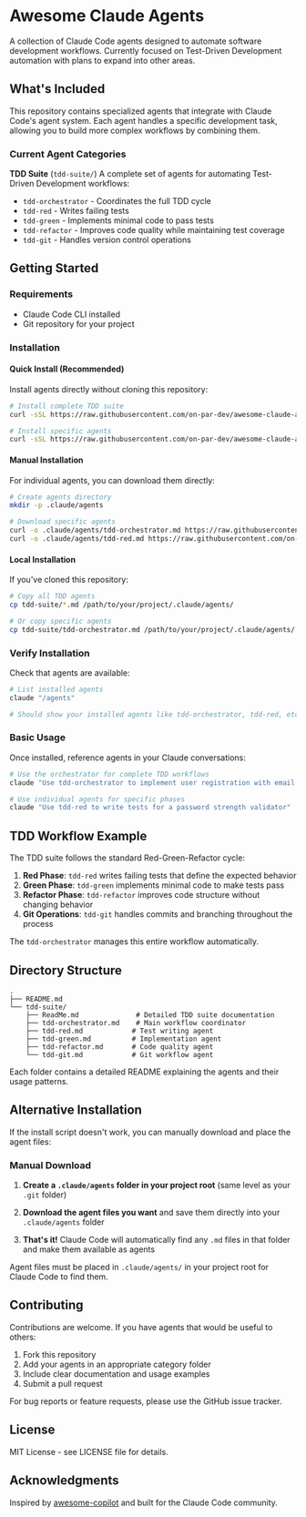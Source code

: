 # Awesome Claude Agents

A collection of Claude Code agents designed to automate software development workflows. Currently focused on Test-Driven Development automation with plans to expand into other areas.

## What's Included

This repository contains specialized agents that integrate with Claude Code's agent system. Each agent handles a specific development task, allowing you to build more complex workflows by combining them.

### Current Agent Categories

**TDD Suite** (`tdd-suite/`)
A complete set of agents for automating Test-Driven Development workflows:

- `tdd-orchestrator` - Coordinates the full TDD cycle
- `tdd-red` - Writes failing tests 
- `tdd-green` - Implements minimal code to pass tests
- `tdd-refactor` - Improves code quality while maintaining test coverage
- `tdd-git` - Handles version control operations

## Getting Started

### Requirements

- Claude Code CLI installed
- Git repository for your project

### Installation

#### Quick Install (Recommended)

Install agents directly without cloning this repository:

```bash
# Install complete TDD suite
curl -sSL https://raw.githubusercontent.com/on-par-dev/awesome-claude-agents/main/install.sh | bash -s tdd-suite

# Install specific agents
curl -sSL https://raw.githubusercontent.com/on-par-dev/awesome-claude-agents/main/install.sh | bash -s tdd-orchestrator tdd-red
```

#### Manual Installation

For individual agents, you can download them directly:

```bash
# Create agents directory
mkdir -p .claude/agents

# Download specific agents
curl -o .claude/agents/tdd-orchestrator.md https://raw.githubusercontent.com/on-par-dev/awesome-claude-agents/main/tdd-suite/tdd-orchestrator.md
curl -o .claude/agents/tdd-red.md https://raw.githubusercontent.com/on-par-dev/awesome-claude-agents/main/tdd-suite/tdd-red.md
```

#### Local Installation

If you've cloned this repository:

```bash
# Copy all TDD agents
cp tdd-suite/*.md /path/to/your/project/.claude/agents/

# Or copy specific agents
cp tdd-suite/tdd-orchestrator.md /path/to/your/project/.claude/agents/
```

### Verify Installation

Check that agents are available:

```bash
# List installed agents
claude "/agents"

# Should show your installed agents like tdd-orchestrator, tdd-red, etc.
```

### Basic Usage

Once installed, reference agents in your Claude conversations:

```bash
# Use the orchestrator for complete TDD workflows
claude "Use tdd-orchestrator to implement user registration with email validation"

# Use individual agents for specific phases
claude "Use tdd-red to write tests for a password strength validator"
```

## TDD Workflow Example

The TDD suite follows the standard Red-Green-Refactor cycle:

1. **Red Phase**: `tdd-red` writes failing tests that define the expected behavior
2. **Green Phase**: `tdd-green` implements minimal code to make tests pass  
3. **Refactor Phase**: `tdd-refactor` improves code structure without changing behavior
4. **Git Operations**: `tdd-git` handles commits and branching throughout the process

The `tdd-orchestrator` manages this entire workflow automatically.

## Directory Structure

```
.
├── README.md
└── tdd-suite/
    ├── ReadMe.md              # Detailed TDD suite documentation
    ├── tdd-orchestrator.md    # Main workflow coordinator
    ├── tdd-red.md            # Test writing agent
    ├── tdd-green.md          # Implementation agent  
    ├── tdd-refactor.md       # Code quality agent
    └── tdd-git.md            # Git workflow agent
```

Each folder contains a detailed README explaining the agents and their usage patterns.

## Alternative Installation

If the install script doesn't work, you can manually download and place the agent files:

### Manual Download

1. **Create a `.claude/agents` folder in your project root** (same level as your `.git` folder)

2. **Download the agent files you want** and save them directly into your `.claude/agents` folder

3. **That's it!** Claude Code will automatically find any `.md` files in that folder and make them available as agents

Agent files must be placed in `.claude/agents/` in your project root for Claude Code to find them.

## Contributing

Contributions are welcome. If you have agents that would be useful to others:

1. Fork this repository
2. Add your agents in an appropriate category folder
3. Include clear documentation and usage examples
4. Submit a pull request

For bug reports or feature requests, please use the GitHub issue tracker.

## License

MIT License - see LICENSE file for details.

## Acknowledgments

Inspired by [awesome-copilot](https://github.com/github/awesome-copilot) and built for the Claude Code community.